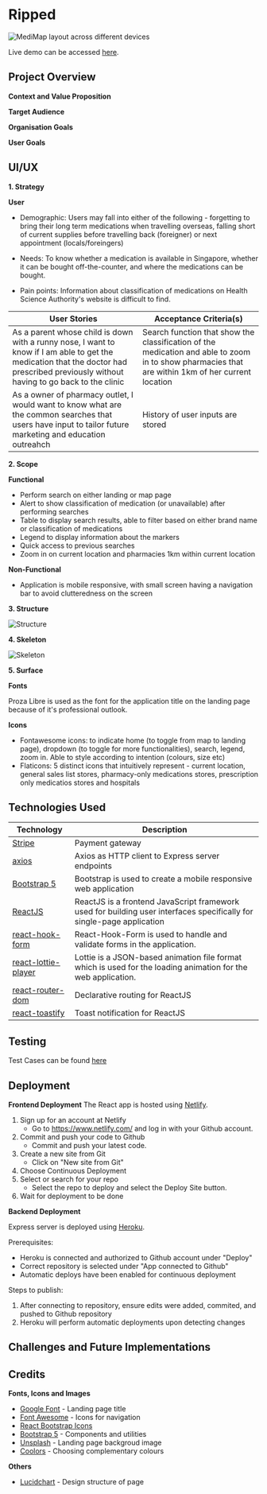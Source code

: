 # Ripped

![MediMap layout across different devices]()

Live demo can be accessed [here]().

## Project Overview 

**Context and Value Proposition**


**Target Audience**
  

**Organisation Goals** 
 

**User Goals**


## UI/UX 

**1. Strategy**

**User** 

- Demographic: Users may fall into either of the following - forgetting to bring their long term medications when travelling overseas, falling short of current supplies before travelling back (foreigner) or next appointment (locals/foreingers)

- Needs: To know whether a medication is available in Singapore, whether it can be bought off-the-counter, and where the medications can be bought.

- Pain points: Information about classification of medications on Health Science Authority's website is difficult to find. 

| User Stories | Acceptance Criteria(s) |
| ------------ | ---------------------- |
| As a parent whose child is down with a runny nose, I want to know if I am able to get the medication that the doctor had prescribed previously without having to go back to the clinic | Search function that show the classification of the medication and able to zoom in to show pharmacies that are within 1km of her current location| 
| As a owner of pharmacy outlet, I would want to know what are the common searches that users have input to tailor future marketing and education outreahch | History of user inputs are stored |  

**2. Scope** 

**Functional**

- Perform search on either landing or map page
- Alert to show classification of medication (or unavailable) after performing searches 
- Table to display search results, able to filter based on either brand name or classification of medications 
- Legend to display information about the markers 
- Quick access to previous searches 
- Zoom in on current location and pharmacies 1km within current location 

**Non-Functional** 

- Application is mobile responsive, with small screen having a navigation bar to avoid clutteredness on the screen 

**3. Structure** 

![Structure]() 

**4. Skeleton**

![Skeleton]()

**5. Surface**

**Fonts** 

Proza Libre is used as the font for the application title on the landing page because of it's professional outlook. 

**Icons** 

- Fontawesome icons: to indicate home (to toggle from map to landing page), dropdown (to toggle for more functionalities), search, legend, zoom in. Able to style according to intention (colours, size etc) 
- Flaticons: 5 distinct icons that intuitively represent - current location, general sales list stores, pharmacy-only medications stores, prescription only medicatios stores and hospitals  


## Technologies Used 

Technology                                                                                  | Description
------------------------------------------------------------------------------------------  | -----------
[Stripe](https://stripe.com/)                                                               | Payment gateway
[axios](https://github.com/axios/axios)                                                     | Axios as HTTP client to Express server endpoints
[Bootstrap 5](https://github.com/twbs/bootstrap)                                            | Bootstrap is used to create a mobile responsive web application
[ReactJS](https://reactjs.org/)                                                             | ReactJS is a frontend JavaScript framework used for building user interfaces specifically for single-page application
[react-hook-form](https://github.com/react-hook-form/react-hook-form)                       | React-Hook-Form is used to handle and validate forms in the application. 
[react-lottie-player](https://github.com/mifi/react-lottie-player)                          | Lottie is a JSON-based animation file format which is used for the loading animation for the web application.
[react-router-dom](https://github.com/remix-run/react-router)                               | Declarative routing for ReactJS
[react-toastify](https://fkhadra.github.io/react-toastify/introduction)                     | Toast notification for ReactJS

## Testing 

Test Cases can be found [here]()

## Deployment 

**Frontend Deployment**
The React app is hosted using [Netlify](https://www.netlify.com/).

1. Sign up for an account at Netlify
    - Go to https://www.netlify.com/ and log in with your Github account. 
2. Commit and push your code to Github
    - Commit and push your latest code.
3. Create a new site from Git
    - Click on "New site from Git"
4. Choose Continuous Deployment
5. Select or search for your repo 
    - Select the repo to deploy and select the Deploy Site button.
6. Wait for deployment to be done

**Backend Deployment**

Express server is deployed using [Heroku](https://www.heroku.com/).

Prerequisites:
- Heroku is connected and authorized to Github account under "Deploy"
- Correct repository is selected under "App connected to Github"
- Automatic deploys have been enabled for continuous deployment

Steps to publish:
1. After connecting to repository, ensure edits were added, commited, and pushed to Github repository
2. Heroku will perform automatic deployments upon detecting changes

## Challenges and Future Implementations 



## Credits 

**Fonts, Icons and Images** 

- [Google Font](https://fonts.google.com/specimen/Proza+Libre) - Landing page title 
- [Font Awesome](https://fontawesome.com/) - Icons for navigation 
- [React Bootstrap Icons](https://www.npmjs.com/package/react-bootstrap-icons)
- [Bootstrap 5](https://getbootstrap.com/) - Components and utilities
- [Unsplash](https://unsplash.com/) - Landing page backgroud image  
- [Coolors](https://coolors.co/820263-d90368-eadeda-2e294e-ffd400) - Choosing complementary colours
 

**Others** 
- [Lucidchart](https://www.lucidchart.com/pages/) - Design structure of page 